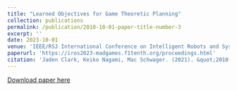 ```yaml
---
title: "Learned Objectives for Game Theoretic Planning"
collection: publications
permalink: /publication/2010-10-01-paper-title-number-3
excerpt: ''
date: 2023-10-01
venue: 'IEEE/RSJ International Conference on Intelligent Robots and Systems (IROS) 2023; 1st Workshop on Multi-Agent Dynamic Games'
paperurl: 'https://iros2023-madgames.f1tenth.org/proceedings.html'
citation: 'Jaden Clark, Keiko Nagami, Mac Schwager. (2021). &quot;2010-10-01-paper-title-number-3.md.&quot; <i>IEEE/RSJ International Conference on Intelligent Robots and Systems (IROS) 2023; 1st Workshop on Multi-Agent Dynamic Games</i>.'
---
```


[Download paper here](https://iros2023-madgames.f1tenth.org/proceedings.html)

